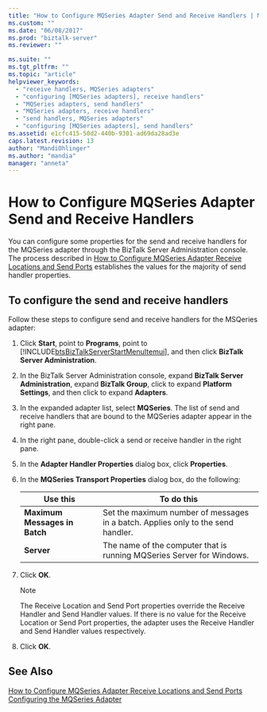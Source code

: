 ```yaml
---
title: "How to Configure MQSeries Adapter Send and Receive Handlers | Microsoft Docs"
ms.custom: ""
ms.date: "06/08/2017"
ms.prod: "biztalk-server"
ms.reviewer: ""

ms.suite: ""
ms.tgt_pltfrm: ""
ms.topic: "article"
helpviewer_keywords: 
  - "receive handlers, MQSeries adapters"
  - "configuring [MQSeries adapters], receive handlers"
  - "MQSeries adapters, send handlers"
  - "MQSeries adapters, receive handlers"
  - "send handlers, MQSeries adapters"
  - "configuring [MQSeries adapters], send handlers"
ms.assetid: e1cfc415-50d2-440b-9301-ad69da28ad3e
caps.latest.revision: 13
author: "MandiOhlinger"
ms.author: "mandia"
manager: "anneta"
---
```

# How to Configure MQSeries Adapter Send and Receive Handlers
You can configure some properties for the send and receive handlers for the MQSeries adapter through the BizTalk Server Administration console. The process described in [How to Configure MQSeries Adapter Receive Locations and Send Ports](../core/how-to-configure-mqseries-adapter-receive-locations-and-send-ports.md) establishes the values for the majority of send handler properties.  

## To configure the send and receive handlers  
 Follow these steps to configure send and receive handlers for the MSQeries adapter:  

1. Click **Start**, point to **Programs**, point to [!INCLUDE[btsBizTalkServerStartMenuItemui](../includes/btsbiztalkserverstartmenuitemui-md.md)], and then click **BizTalk Server Administration**.  

2. In the BizTalk Server Administration console, expand **BizTalk Server Administration**, expand **BizTalk Group**, click to expand **Platform Settings**, and then click to expand **Adapters**.  

3. In the expanded adapter list, select **MQSeries**. The list of send and receive handlers that are bound to the MQSeries adapter appear in the right pane.  

4. In the right pane, double-click a send or receive handler in the right pane.  

5. In the **Adapter Handler Properties** dialog box, click **Properties**.  

6. In the **MQSeries Transport Properties** dialog box, do the following:  


   |           Use this            |                                    To do this                                    |
   |-------------------------------|----------------------------------------------------------------------------------|
   | **Maximum Messages in Batch** | Set the maximum number of messages in a batch. Applies only to the send handler. |
   |          **Server**           |      The name of the computer that is running MQSeries Server for Windows.       |


7. Click **OK**.  

   > [!NOTE]
   >  The Receive Location and Send Port properties override the Receive Handler and Send Handler values. If there is no value for the Receive Location or Send Port properties, the adapter uses the Receive Handler and Send Handler values respectively.  

8. Click **OK**.  

## See Also  
 [How to Configure MQSeries Adapter Receive Locations and Send Ports](../core/how-to-configure-mqseries-adapter-receive-locations-and-send-ports.md)   
 [Configuring the MQSeries Adapter](../core/configuring-the-mqseries-adapter.md)